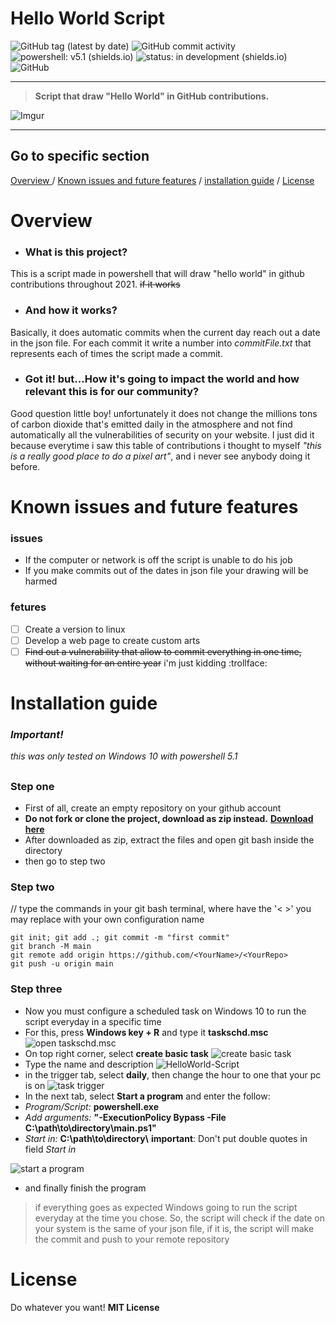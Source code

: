 
# Hello World Script 

![GitHub tag (latest by date)](https://img.shields.io/github/v/tag/YagoBiermann/hello-world-script?style=flat-square)     ![GitHub commit activity](https://img.shields.io/github/commit-activity/y/YagoBiermann/hello-world-script?style=flat-square) ![powershell: v5.1 (shields.io)](https://img.shields.io/badge/powershell-v5.1-blue?style=flat-square&logo=appveyor) ![status: in development (shields.io)](https://img.shields.io/badge/status-in%20development-orange?style=flat-square&logo=appveyor) ![GitHub](https://img.shields.io/github/license/YagoBiermann/hello-world-script?style=flat-square)
___
> **Script that draw "Hello World" in GitHub contributions.**
> 
![Imgur](https://i.imgur.com/EMsrdhC.png)
___
## Go to specific section
[Overview ](#introduction) / [Known issues and future features](#issues-and-features) / [installation guide](#installation) / [License](#license)


# Overview 
- ### What is this project?
This is a script made in powershell that will draw "hello world" in github contributions throughout 2021. ~~if it works~~

- ### And how it works?
Basically, it does automatic commits when the current day reach out a date in the json file. For each commit it write a number into *commitFile.txt* that represents each of times the script made a commit.

- ### Got it! but...How it's going to impact the world and how relevant this is for our community?
Good question little boy! unfortunately it does not change the millions tons of carbon dioxide that's emitted daily in the atmosphere and not find automatically all the vulnerabilities of security on your website. I just did it because everytime i saw this table of contributions i thought to myself *"this is a really good place to do a pixel art"*, and i never see anybody doing it before.

# Known issues and future features
### issues

 - If the computer or network is off the script is unable to do his job
 - If you make commits out of the dates in json file your drawing will be harmed

### fetures
 - [ ] Create a version to linux
 - [ ] Develop a web page to create custom arts
 - [ ] ~~Find out a vulnerability that allow to commit everything in one time, without waiting for an entire year~~ i'm just kidding :trollface:

# Installation guide
### *Important!*
*this was only tested on Windows 10 with powershell 5.1*
##
### Step one
- First of all, create an empty repository on your github account
- **Do not fork or clone the project, download as zip instead.** **[Download here](#https://github.com/YagoBiermann/hello-world-script/archive/v1.0-current.zip)**
- After downloaded as zip, extract the files and open git bash inside the directory
- then go to step two
### Step two
// type the commands in your git bash terminal, where have the '< >' you may replace with your own configuration name

    git init; git add .; git commit -m "first commit"
    git branch -M main
    git remote add origin https://github.com/<YourName>/<YourRepo>
    git push -u origin main

### Step three
- Now you must configure a scheduled task on Windows 10 to run the script everyday in a specific time
- For this, press **Windows key + R** and type it **taskschd.msc**
![open taskschd.msc](https://i.imgur.com/vxqRqeN.png)
- On top right corner,  select **create basic task**
 ![create basic task](https://i.imgur.com/AbZNHIX.png)
- Type the name and description
![HelloWorld-Script](https://i.imgur.com/MxJZKMX.png)
- in the trigger tab, select **daily**, then change the hour to one that your pc is on
![task trigger](https://i.imgur.com/41zYcox.png)
- In the next tab, select **Start a program** and enter the follow:
- *Program/Script:* **powershell.exe**
- *Add arguments:* **"-ExecutionPolicy Bypass -File C:\\path\\to\\directory\\main.ps1"**
- *Start in:* **C:\\path\\to\\directory\\**
**important**: Don't put double quotes in field *Start in*

![start a program](https://i.imgur.com/KAcBOUG.png)
- and finally finish the program
> if everything goes as expected Windows going to run the script everyday at the time you chose.
> So, the script will check if the date on your system is the same of your json file, if it is,  the script will make the commit and push to your remote repository
# License
Do whatever you want! **MIT License**
